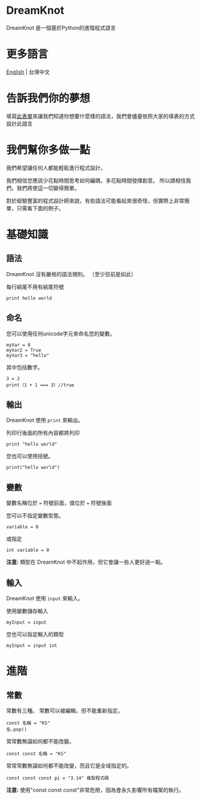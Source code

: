 # DreamKnot
DreamKnot 是一個基於Python的進階程式語言

# 更多語言
[English](../README.md) | 台灣中文 

# 告訴我們你的夢想
填寫[此表單](https://forms.gle/XWxE8HftuyitmGeA7)來讓我們知道你想要什麼樣的語法，我們會儘量依照大家的填表的方式設計此語言

# 我們幫你多做一點
我們希望讓任何人都能輕鬆進行程式設計。

我們相信您應該少花點時間思考如何編碼，多花點時間發揮創意。
所以請相信我們，我們將使這一切變得簡單。

對於經驗豐富的程式設計師來說，有些語法可能看起來很奇怪，但實際上非常簡單，只需看下面的例子。

# 基礎知識
## 語法
DreamKnot 沒有嚴格的語法規則。 （至少目前是如此）

每行結尾不用有結尾符號
```dk
print hello world
```

## 命名
您可以使用任何unicode字元來命名您的變數。
```dk
myVar = 0
myVar2 = True
myVar3 = "hello"
```
其中包括數字。
```dk
3 = 2
print（1 + 1 === 3）//true
```

## 輸出
DreamKnot 使用 `print` 來輸出。

列印行後面的所有內容都將列印
```dk
print "hello world"
```
您也可以使用括號。
```dk
print("hello world")
```

## 變數
變數名稱位於 `=` 符號前面，值位於 `=` 符號後面

您可以不指定變數型態。
```dk
variable = 0
```
或指定
```dk
int variable = 0
```
**注意:** 類型在 DreamKnot 中不起作用，但它會讓一些人更好過一點。

## 輸入
DreamKnot 使用 `input` 來輸入。

使用變數儲存輸入
```dk
myInput = input
```

您也可以指定輸入的類型
```dk
myInput = input int
```

# 進階
## 常數
常數有三種。
常數可以被編輯，但不能重新指定。
```dk
const 名稱 = "KS"
名.pop()
```

常常數無論如何都不能改變。
```dk
const const 名稱 = "KS"
```

常常常數無論如何都不能改變，而且它是全域指定的。
```dk
const const const pi = "3.14" 複製程式碼
```
**注意:** 使用"const const const"非常危險，因為會永久影響所有檔案的執行。

